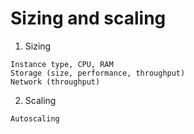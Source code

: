 # Sizing and scaling
1. Sizing
```
Instance type, CPU, RAM
Storage (size, performance, throughput)
Network (throughput)

```
2. Scaling
```
Autoscaling
```
